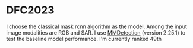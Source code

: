 # DFC2023
I choose the classical mask rcnn algorithm as the model. Among the input image modalities are RGB and SAR.
I use [MMDetection](https://github.com/open-mmlab/mmdetection) (version 2.25.1) to test the baseline model performance. 
I'm currently ranked 49th
